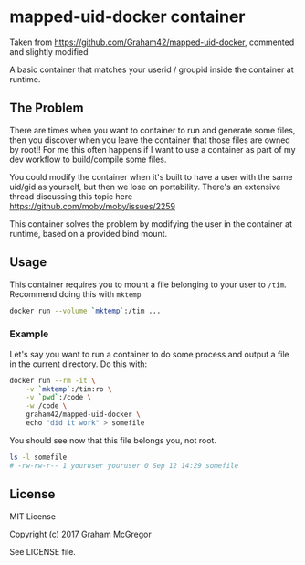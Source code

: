 # mapped-uid-docker container

Taken from https://github.com/Graham42/mapped-uid-docker, commented and slightly modified

A basic container that matches your userid / groupid inside the container at
runtime.

## The Problem

There are times when you want to container to run and generate some files, then
you discover when you leave the container that those files are owned by root!!
For me this often happens if I want to use a container as part of my dev
workflow to build/compile some files.

You could modify the container when it's built to have a user with the same
uid/gid as yourself, but then we lose on portability. There's an extensive
thread discussing this topic here https://github.com/moby/moby/issues/2259

This container solves the problem by modifying the user in the container at
runtime, based on a provided bind mount.

## Usage

This container requires you to mount a file belonging to your user to `/tim`.
Recommend doing this with `mktemp`

```sh
docker run --volume `mktemp`:/tim ...
```

### Example

Let's say you want to run a container to do some process and output a file in
the current directory. Do this with:

```sh
docker run --rm -it \
    -v `mktemp`:/tim:ro \
    -v `pwd`:/code \
    -w /code \
    graham42/mapped-uid-docker \
    echo "did it work" > somefile
```

You should see now that this file belongs you, not root.

```sh
ls -l somefile
# -rw-rw-r-- 1 youruser youruser 0 Sep 12 14:29 somefile
```

## License

MIT License

Copyright (c) 2017 Graham McGregor

See LICENSE file.
